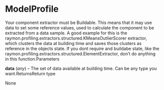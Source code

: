 # ModelProfile

Your component extractor must be Buildable. This means that it may use data to set some reference values, used to calculate the component to be extracted from a data sample. A good example for this is the raymon.profiling.extractors.structured.KMeansOutlierScorer extractor, which clusters the data at building time and saves those clusters as reference in the objects state. If you dont require and buildabe state, like the raymon.profiling.extractors.structured.ElementExtractor, don’t do anything in this function.Parameters

**data** \(_any_\) – The set of data available at building time. Can be any type you want.ReturnsReturn type

None

